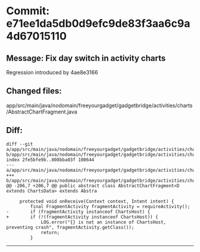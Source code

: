 # Commit: e71ee1da5db0d9efc9de83f3aa6c9a4d67015110
## Message: Fix day switch in activity charts

Regression introduced by 4ae8e3166
## Changed files:
app/src/main/java/nodomain/freeyourgadget/gadgetbridge/activities/charts/AbstractChartFragment.java

## Diff:
```
diff --git a/app/src/main/java/nodomain/freeyourgadget/gadgetbridge/activities/charts/AbstractChartFragment.java b/app/src/main/java/nodomain/freeyourgadget/gadgetbridge/activities/charts/AbstractChartFragment.java
index 2fe5bfe9b..808bba03f 100644
--- a/app/src/main/java/nodomain/freeyourgadget/gadgetbridge/activities/charts/AbstractChartFragment.java
+++ b/app/src/main/java/nodomain/freeyourgadget/gadgetbridge/activities/charts/AbstractChartFragment.java
@@ -206,7 +206,7 @@ public abstract class AbstractChartFragment<D extends ChartsData> extends Abstra
 
     protected void onReceive(Context context, Intent intent) {
         final FragmentActivity fragmentActivity = requireActivity();
-        if (fragmentActivity instanceof ChartsHost) {
+        if (!(fragmentActivity instanceof ChartsHost)) {
             LOG.error("{} is not an instance of ChartsHost, preventing crash", fragmentActivity.getClass());
             return;
         }
```
-----------------------------------
